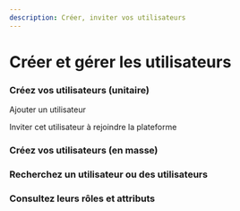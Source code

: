 ```yaml
---
description: Créer, inviter vos utilisateurs
---
```


# Créer et gérer les utilisateurs

### Créez vos utilisateurs (unitaire)

Ajouter un utilisateur

Inviter cet utilisateur à rejoindre la plateforme

### Créez vos utilisateurs (en masse)

### Recherchez un utilisateur ou des utilisateurs

### Consultez leurs rôles et attributs

